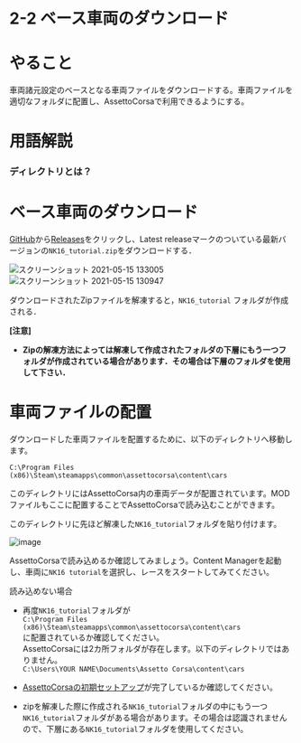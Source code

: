 # **2-2 ベース車両のダウンロード** 
# やること
車両諸元設定のベースとなる車両ファイルをダウンロードする。車両ファイルを適切なフォルダに配置し、AssettoCorsaで利用できるようにする。 

# 用語解説
### ディレクトリとは？

# ベース車両のダウンロード
[GitHub](https://github.com/JSAE-ARCHIVES/MOD-Tutorial)から[Releases](https://github.com/JSAE-ARCHIVES/MOD-Tutorial/releases)をクリックし、Latest releaseマークのついている最新バージョンの`NK16_tutorial.zip`をダウンロードする． 


![スクリーンショット 2021-05-15 133005](https://user-images.githubusercontent.com/81402033/118347978-12293b00-b582-11eb-8bd1-73e380af0dbb.png)
![スクリーンショット 2021-05-15 130947](https://user-images.githubusercontent.com/81402033/118347981-16555880-b582-11eb-9019-8dad97d062ac.png)

ダウンロードされたZipファイルを解凍すると，`NK16_tutorial` フォルダが作成される．

**[注意]**    
 - **Zipの解凍方法によっては解凍して作成されたフォルダの下層にもう一つフォルダが作成されている場合があります．その場合は下層のフォルダを使用して下さい．**  


# 車両ファイルの配置  
ダウンロードした車両ファイルを配置するために、以下のディレクトリへ移動します。

`C:\Program Files (x86)\Steam\steamapps\common\assettocorsa\content\cars`  

このディレクトリにはAssettoCorsa内の車両データが配置されています。MODファイルもここに配置することでAssettoCorsaで読み込むことができます。  

このディレクトリに先ほど解凍した`NK16_tutorial`フォルダを貼り付けます。  

![image](https://user-images.githubusercontent.com/81402033/113249459-ace2f880-92f9-11eb-964e-485ecc65d8b8.png)

AssettoCorsaで読み込めるか確認してみましょう。Content Managerを起動し、車両に`NK16 tutorial`を選択し、レースをスタートしてみてください。  

読み込めない場合  
- 再度`NK16_tutorial`フォルダが  
`C:\Program Files (x86)\Steam\steamapps\common\assettocorsa\content\cars`  
に配置されているか確認してください。  
AssettoCorsaには2カ所フォルダが存在します。以下のディレクトリではありません。  
 `C:\Users\YOUR NAME\Documents\Assetto Corsa\content\cars`  

- [AssettoCorsaの初期セットアップ](https://github.com/JSAE-ARCHIVES/MOD-Tutorial/blob/main/1%E7%AB%A0%20%E3%81%AF%E3%81%98%E3%82%81%E3%81%AB/1-1%20AssettoCorsa%E3%81%A8ContentManager%E3%81%AE%E5%B0%8E%E5%85%A5.md)が完了しているか確認してください。  

- zipを解凍した際に作成される`NK16_tutorial`フォルダの中にもう一つ`NK16_tutorial`フォルダがある場合があります。その場合は認識されませんので、下層にある`NK16_tutorial`フォルダを使用してください。